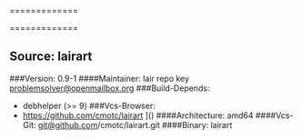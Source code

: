  
============= 

 
============= 

Source: lairart 
------------- 

###Version: 0.9-1
####Maintainer: lair repo key <problemsolver@openmailbox.org>
###Build-Depends:
  * debhelper (>= 9)
###Vcs-Browser:
  * https://github.com/cmotc/lairart
]()
####Architecture: amd64
####Vcs-Git: git@github.com/cmotc/lairart.git
####Binary: lairart
